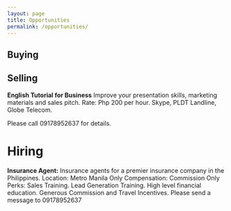 ```yaml
---
layout: page
title: Opportunities
permalink: /opportunities/
---
```


## Buying

## Selling

**English Tutorial for Business**
Improve your presentation skills, marketing materials and sales pitch. 
Rate: Php 200 per hour. Skype, PLDT Landline, Globe Telecom. 

Please call 09178952637 for details.

# Hiring

**Insurance Agent:**
Insurance agents for a premier insurance company in the Philippines. 
Location: Metro Manila Only
Compensation: Commission Only
Perks: Sales Training. Lead Generation Training. High level financial education. Generous Commission and Travel Incentives.
Please send a message to 09178952637

